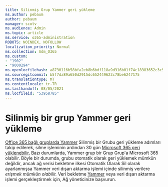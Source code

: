 ```yaml
---
title: Silinmiş Grup Yammer geri yükleme
ms.author: pebaum
author: pebaum
manager: scotv
ms.audience: Admin
ms.topic: article
ms.service: o365-administration
ROBOTS: NOINDEX, NOFOLLOW
localization_priority: Normal
ms.collection: Adm_O365
ms.custom:
- "1902"
- "9000294"
ms.openlocfilehash: a8730116b58bfa2eb8b6bdf118a9d316b01f74c18383652c3c58bda5be15a7b4
ms.sourcegitcommit: b5f7da89a650d2915dc652449623c78be6247175
ms.translationtype: MT
ms.contentlocale: tr-TR
ms.lasthandoff: 08/05/2021
ms.locfileid: "53958785"
---
```

# <a name="restore-a-deleted-yammer-group"></a>Silinmiş bir grup Yammer geri yükleme

[Office 365 bağlı gruplarda Yammer](https://docs.microsoft.com/yammer/manage-yammer-groups/yammer-and-office-365-groups) Silinmiş bir Grubu geri yükleme adımları takip edilerek, silme işleminin ardından 30 gün [Microsoft 365 geri yüklenebilir.](https://docs.microsoft.com/microsoft-365/admin/create-groups/restore-deleted-group)
Bazı durumlarda, Yammer grup bir Grup Grup'a Microsoft 365 olabilir. Böyle bir durumda, grubu otomatik olarak geri yüklemek mümkün değildir, ancak ağ verisi bekletme ilkesi [](https://docs.microsoft.com/yammer/manage-security-and-compliance/export-yammer-enterprise-data) Otomatik Olarak [](https://docs.microsoft.com/yammer/manage-security-and-compliance/manage-data-compliance) Sil olarak ayarlanmışsa Yammer veri dışarı aktarma işlemi içinde silinmiş verilere *erişmek mümkün olabilir.* Veri bekletme [Yammer](https://docs.microsoft.com/yammer/manage-yammer-users/manage-yammer-admins) veya veri dışarı aktarma işlemi gerçekleştirmek için, Ağ yöneticinize başvurun.
